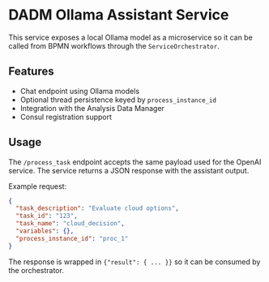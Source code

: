 # DADM Ollama Assistant Service

This service exposes a local Ollama model as a microservice so it can be called from BPMN workflows through the `ServiceOrchestrator`.

## Features
* Chat endpoint using Ollama models
* Optional thread persistence keyed by `process_instance_id`
* Integration with the Analysis Data Manager
* Consul registration support

## Usage
The `/process_task` endpoint accepts the same payload used for the OpenAI service. The service returns a JSON response with the assistant output.

Example request:
```json
{
  "task_description": "Evaluate cloud options",
  "task_id": "123",
  "task_name": "cloud_decision",
  "variables": {},
  "process_instance_id": "proc_1"
}
```

The response is wrapped in `{"result": { ... }}` so it can be consumed by the orchestrator.
